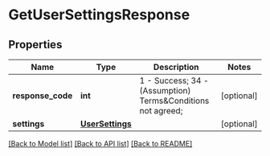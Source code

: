# GetUserSettingsResponse

## Properties
Name | Type | Description | Notes
------------ | ------------- | ------------- | -------------
**response_code** | **int** | 1 - Success; 34 - (Assumption) Terms&amp;Conditions not agreed; | [optional] 
**settings** | [**UserSettings**](UserSettings.md) |  | [optional] 

[[Back to Model list]](../README.md#documentation-for-models) [[Back to API list]](../README.md#documentation-for-api-endpoints) [[Back to README]](../README.md)


